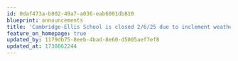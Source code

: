 ```yaml
---
id: 0daf473a-b802-49a7-a036-eab6001db810
blueprint: announcements
title: 'Cambridge-Ellis School is closed 2/6/25 due to inclement weather'
feature_on_homepage: true
updated_by: 1179db75-8eeb-4bad-8e60-d5005aef7ef8
updated_at: 1738862244
---
```

